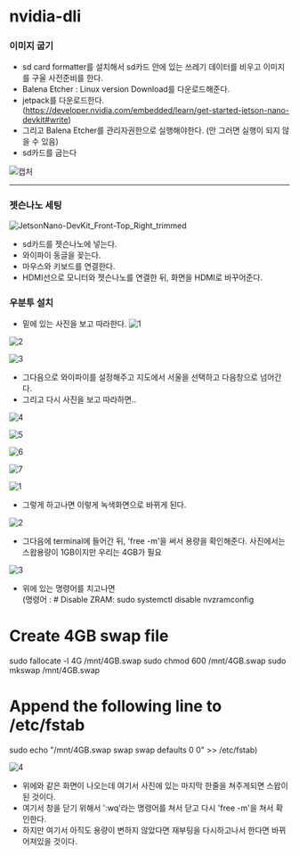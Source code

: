 # nvidia-dli

### 이미지 굽기
   - sd card formatter를 설치해서 sd카드 안에 있는 쓰레기 데이터를 비우고 이미지를 구울 사전준비를 한다.
   - Balena Etcher   :  Linux version Download를 다운로드해준다.
   - jetpack를 다운로드한다. (https://developer.nvidia.com/embedded/learn/get-started-jetson-nano-devkit#write)
   - 그리고 Balena Etcher를 관리자권한으로 실행해야한다. (안 그러면 실행이 되지 않을 수 있음)
   - sd카드를 굽는다

![캡처](https://user-images.githubusercontent.com/102521625/200294742-1785544a-27cd-4e3c-9fef-e60e707603c7.PNG)  

--------------------------------------------------------------------------------------------------------------  

### 젯슨나노 세팅
![JetsonNano-DevKit_Front-Top_Right_trimmed](https://user-images.githubusercontent.com/102521625/202900456-005377c2-0674-40cf-9021-8afcf58be629.jpg)
   - sd카드를 젯슨나노에 넣는다.
   - 와이파이 동글을 꽂는다.
   - 마우스와 키보드를 연결한다.
   - HDMI선으로 모니터와 젯슨나노를 연결한 뒤, 화면을 HDMI로 바꾸어준다.  

### 우분투 설치
  
  - 밑에 있는 사진을 보고 따라한다.
![1](https://user-images.githubusercontent.com/102521625/202900860-abde7082-e4ee-447f-8951-42ccd806a3a7.jpg)
  
![2](https://user-images.githubusercontent.com/102521625/202900889-0b449bd3-ca49-436f-9869-73f519c015bd.jpg)  

![3](https://user-images.githubusercontent.com/102521625/202900903-07e9b0f2-b8cf-4295-8552-04b5f1b9ad72.jpg)
  
- 그다음으로 와이파이를 설정해주고 지도에서 서울을 선택하고 다음창으로 넘어간다. 
- 그리고 다시 사진을 보고 따라하면.. 
  
![4](https://user-images.githubusercontent.com/102521625/202901012-bb1f3b66-37ef-4a2c-89e9-3c9c15f30eb4.jpg)
  
![5](https://user-images.githubusercontent.com/102521625/202901038-4b763891-a7ba-4066-9442-2e5f9a245373.jpg)
  
![6](https://user-images.githubusercontent.com/102521625/202901055-f861af5d-3f40-4ea7-ab65-acb557f2ccc7.jpg)
  
![7](https://user-images.githubusercontent.com/102521625/202901064-998fa51b-41af-4df2-acd1-e3fe7d4821e6.jpg)
  
  
![1](https://user-images.githubusercontent.com/102521625/202901130-1220753e-109a-4f1f-8412-8c4b4ee902fd.jpg)
  
- 그렇게 하고나면 이렇게 녹색화면으로 바뀌게 된다.
  
  
![2](https://user-images.githubusercontent.com/102521625/202901261-e404a9e2-54b1-4566-b455-5c5202bff301.jpg)  
- 그다음에 terminal에 들어간 뒤, 'free -m'을 써서 용량을 확인해준다. 사진에서는 스왑용량이 1GB이지만 우리는 4GB가 필요
  
![3](https://user-images.githubusercontent.com/102521625/202901460-4673a559-c05d-4d8d-bf11-5e20e31bd9e6.jpg)
- 위에 있는 명령어를 치고나면  
(명령어 : # Disable ZRAM:
sudo systemctl disable nvzramconfig

# Create 4GB swap file
sudo fallocate -l 4G /mnt/4GB.swap
sudo chmod 600 /mnt/4GB.swap
sudo mkswap /mnt/4GB.swap

# Append the following line to /etc/fstab
sudo echo "/mnt/4GB.swap swap swap defaults 0 0" >> /etc/fstab)


![4](https://user-images.githubusercontent.com/102521625/202901583-06260127-467e-4a9b-a759-f88843453c87.jpg)
- 위에와 같은 화면이 나오는데 여기서 사진에 있는 마지막 한줄을 쳐주게되면 스왑이 된 것이다.  
- 여기서 창을 닫기 위해서 ':wq'라는 명령어를 쳐서 닫고 다시 'free -m'을 쳐서 확인한다.  
- 하지만 여기서 아직도 용량이 변하지 않았다면 재부팅을 다시하고나서 한다면 바뀌어져있을 것이다.

  

